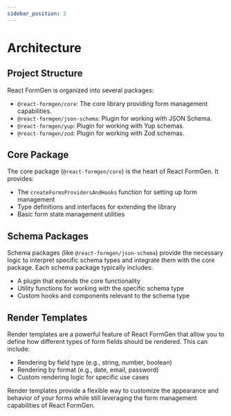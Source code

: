 ```yaml
---
sidebar_position: 3
---
```

# Architecture

## Project Structure

React FormGen is organized into several packages:

- `@react-formgen/core`: The core library providing form management capabilities.
- `@react-formgen/json-schema`: Plugin for working with JSON Schema.
- `@react-formgen/yup`: Plugin for working with Yup schemas.
- `@react-formgen/zod`: Plugin for working with Zod schemas.

## Core Package

The core package (`@react-formgen/core`) is the heart of React FormGen. It provides:

- The `createFormsProvidersAndHooks` function for setting up form management
- Type definitions and interfaces for extending the library
- Basic form state management utilities

## Schema Packages

Schema packages (like `@react-formgen/json-schema`) provide the necessary logic to interpret specific schema types and integrate them with the core package. Each schema package typically includes:

- A plugin that extends the core functionality
- Utility functions for working with the specific schema type
- Custom hooks and components relevant to the schema type

## Render Templates

Render templates are a powerful feature of React FormGen that allow you to define how different types of form fields should be rendered. This can include:

- Rendering by field type (e.g., string, number, boolean)
- Rendering by format (e.g., date, email, password)
- Custom rendering logic for specific use cases

Render templates provide a flexible way to customize the appearance and behavior of your forms while still leveraging the form management capabilities of React FormGen.